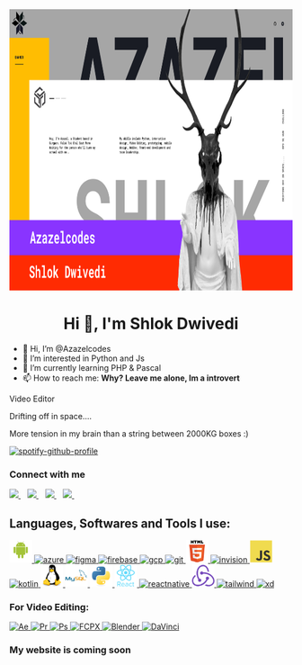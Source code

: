 <img src="https://github.com/Azazelcodes/Azazelcodes/blob/main/finalbanner.png" alt="Banner" width = 1000 height = 500>

<h1 align="center">Hi 👋, I'm Shlok Dwivedi</h1>

- 👋 Hi, I’m @Azazelcodes
- 👀 I’m interested in Python and Js
- 🌱 I’m currently learning PHP & Pascal
- 📫 How to reach me: **Why? Leave me alone, Im a introvert**

Video Editor

Drifting off in space....


More tension in my brain than a string between 2000KG boxes :)

[![spotify-github-profile](https://spotify-github-profile.vercel.app/api/view?uid=jnl6pjpx3m8kbzlcw8h7v2dcp&cover_image=true&theme=novatorem)](https://spotify-github-profile.vercel.app/api/view?uid=jnl6pjpx3m8kbzlcw8h7v2dcp&redirect=true)

### Connect with me

<a href="https://www.linkedin.com/in/shlok-dwivedi-957b8b1b2/" target="_blank" rel="noopener noreferrer" >
<img src="https://img.shields.io/badge/linkedin-%230077B5.svg?&style=for-the-badge&logo=linkedin&logoColor=white" />
</a>&nbsp;&nbsp;
<a href="https://www.instagram.com/shlok.prproj/" target="_blank" rel="noopener noreferrer">
<img src="https://img.shields.io/badge/instagram-%23E4405F.svg?&style=for-the-badge&logo=instagram&logoColor=white" />        
</a>&nbsp;&nbsp;
<a href="https://discord.gg/HVwMZvt6" target="_blank" rel="noopener noreferrer">
<img src="https://img.shields.io/badge/Discord-7289DA?style=for-the-badge&logo=discord&logoColor=white" />        
</a>&nbsp;&nbsp;
<a href="mailto:shlokdwivedi09@gmail.com" target="_blank" rel="noopener noreferrer">
<img src="https://img.shields.io/badge/Gmail-D14836?style=for-the-badge&logo=gmail&logoColor=white" />        
</a>&nbsp;&nbsp;

<h2 align="left">Languages, Softwares and Tools I use:</h2>
<p align="left"> <a href="https://developer.android.com" target="_blank"> <img src="https://raw.githubusercontent.com/devicons/devicon/master/icons/android/android-original-wordmark.svg" alt="android" width="40" height="40"/> </a>  
<a href="https://azure.microsoft.com/en-in/" target="_blank"> <img src="https://www.vectorlogo.zone/logos/microsoft_azure/microsoft_azure-icon.svg" alt="azure" width="40" height="40"/> </a> 
<a href="https://www.figma.com/" target="_blank"> <img src="https://www.vectorlogo.zone/logos/figma/figma-icon.svg" alt="figma" width="40" height="40"/> </a> 
<a href="https://firebase.google.com/" target="_blank"> <img src="https://www.vectorlogo.zone/logos/firebase/firebase-icon.svg" alt="firebase" width="40" height="40"/> </a> 
<a href="https://cloud.google.com" target="_blank"> <img src="https://www.vectorlogo.zone/logos/google_cloud/google_cloud-icon.svg" alt="gcp" width="40" height="40"/> </a> 
<a href="https://git-scm.com/" target="_blank"> <img src="https://www.vectorlogo.zone/logos/git-scm/git-scm-icon.svg" alt="git" width="40" height="40"/> </a> 
<a href="https://www.w3.org/html/" target="_blank"> <img src="https://raw.githubusercontent.com/devicons/devicon/master/icons/html5/html5-original-wordmark.svg" alt="html5" width="40" height="40"/> </a> 
<a href="https://www.invisionapp.com/" target="_blank"> <img src="https://www.vectorlogo.zone/logos/invisionapp/invisionapp-icon.svg" alt="invision" width="40" height="40"/> </a> 
<a href="https://developer.mozilla.org/en-US/docs/Web/JavaScript" target="_blank"> <img src="https://raw.githubusercontent.com/devicons/devicon/master/icons/javascript/javascript-original.svg" alt="javascript" width="40" height="40"/> </a> 
<a href="https://kotlinlang.org" target="_blank"> <img src="https://www.vectorlogo.zone/logos/kotlinlang/kotlinlang-icon.svg" alt="kotlin" width="40" height="40"/> </a> 
<a href="https://www.linux.org/" target="_blank"> <img src="https://raw.githubusercontent.com/devicons/devicon/master/icons/linux/linux-original.svg" alt="linux" width="40" height="40"/> </a> 
<a href="https://www.mysql.com/" target="_blank"> <img src="https://raw.githubusercontent.com/devicons/devicon/master/icons/mysql/mysql-original-wordmark.svg" alt="mysql" width="40" height="40"/> </a>
<a href="https://www.python.org" target="_blank"> <img src="https://raw.githubusercontent.com/devicons/devicon/master/icons/python/python-original.svg" alt="python" width="40" height="40"/> </a> 
<a href="https://reactjs.org/" target="_blank"> <img src="https://raw.githubusercontent.com/devicons/devicon/master/icons/react/react-original-wordmark.svg" alt="react" width="40" height="40"/> </a> 
<a href="https://reactnative.dev/" target="_blank"> <img src="https://reactnative.dev/img/header_logo.svg" alt="reactnative" width="40" height="40"/> </a> 
<a href="https://redux.js.org" target="_blank"> <img src="https://raw.githubusercontent.com/devicons/devicon/master/icons/redux/redux-original.svg" alt="redux" width="40" height="40"/> </a> 
<a href="https://tailwindcss.com/" target="_blank"> <img src="https://www.vectorlogo.zone/logos/tailwindcss/tailwindcss-icon.svg" alt="tailwind" width="40" height="40"/> </a>  
<a href="https://www.adobe.com/products/xd.html" target="_blank"> <img src="https://cdn.worldvectorlogo.com/logos/adobe-xd.svg" alt="xd" width="40" height="40"/> </a> </p>

<h3 align="left">For Video Editing:</h3>
<p align="left">
<a href="https://www.adobe.com/products/aftereffects.html" target="_blank"> <img src="https://cdn.worldvectorlogo.com/logos/after-effects-2019.svg" alt="Ae" width="40" height="40"/> </a>
<a href="https://www.adobe.com/products/premiere.html" target="_blank"> <img src="https://cdn.worldvectorlogo.com/logos/premiere-cc.svg" alt="Pr" width="40" height="40"/> </a>
<a href="https://www.adobe.com/products/photoshop.html" target="_blank"> <img src="https://cdn.worldvectorlogo.com/logos/adobe-photoshop-cs6.svg" alt="Ps" width="40" height="40"/> </a>
<a href="https://www.apple.com/in/final-cut-pro/" target="_blank"> <img src="https://cdn.freelogovectors.net/wp-content/uploads/2020/11/final-cut-pro-x-logo.png" alt="FCPX" width="40" height="40"/> </a>
<a href="https://www.blender.org/" target="_blank"> <img src="https://cdn.worldvectorlogo.com/logos/blender-2.svg" alt="Blender" width="40" height="40"/> </a>
<a href="https://www.blackmagicdesign.com/products/davinciresolve/whatsnew" target="_blank"> <img src="https://cdn.worldvectorlogo.com/logos/davinci-resolve-12.svg" alt="DaVinci" width="40" height="40"/> </a>
</p>

<h3 align ="left">My website is coming soon </h3>

<!---
Azazelcodes/Azazelcodes is a ✨ special ✨ repository because its `README.md` (this file) appears on your GitHub profile.
You can click the Preview link to take a look at your changes.
--->
